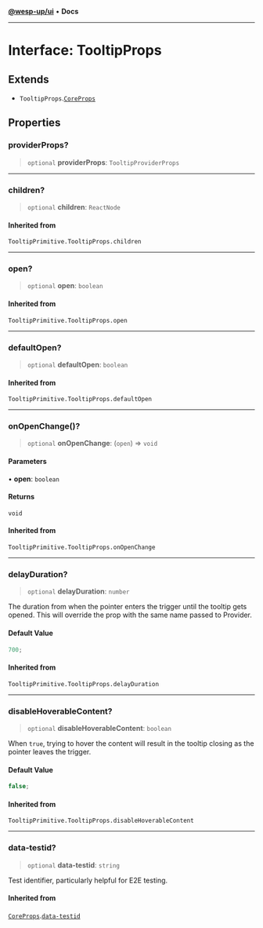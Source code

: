 [**@wesp-up/ui**](../README.md) • **Docs**

---

# Interface: TooltipProps

## Extends

- `TooltipProps`.[`CoreProps`](CoreProps.md)

## Properties

### providerProps?

> `optional` **providerProps**: `TooltipProviderProps`

---

### children?

> `optional` **children**: `ReactNode`

#### Inherited from

`TooltipPrimitive.TooltipProps.children`

---

### open?

> `optional` **open**: `boolean`

#### Inherited from

`TooltipPrimitive.TooltipProps.open`

---

### defaultOpen?

> `optional` **defaultOpen**: `boolean`

#### Inherited from

`TooltipPrimitive.TooltipProps.defaultOpen`

---

### onOpenChange()?

> `optional` **onOpenChange**: (`open`) => `void`

#### Parameters

• **open**: `boolean`

#### Returns

`void`

#### Inherited from

`TooltipPrimitive.TooltipProps.onOpenChange`

---

### delayDuration?

> `optional` **delayDuration**: `number`

The duration from when the pointer enters the trigger until the tooltip gets opened. This will
override the prop with the same name passed to Provider.

#### Default Value

```ts
700;
```

#### Inherited from

`TooltipPrimitive.TooltipProps.delayDuration`

---

### disableHoverableContent?

> `optional` **disableHoverableContent**: `boolean`

When `true`, trying to hover the content will result in the tooltip closing as the pointer leaves the trigger.

#### Default Value

```ts
false;
```

#### Inherited from

`TooltipPrimitive.TooltipProps.disableHoverableContent`

---

### data-testid?

> `optional` **data-testid**: `string`

Test identifier, particularly helpful for E2E testing.

#### Inherited from

[`CoreProps`](CoreProps.md).[`data-testid`](CoreProps.md#data-testid)
